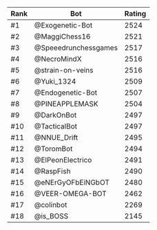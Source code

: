 Rank|Bot|Rating
---|---|---
#1|@Exogenetic-Bot|2524
#2|@MaggiChess16|2521
#3|@Speeedrunchessgames|2517
#4|@NecroMindX|2516
#5|@strain-on-veins|2516
#6|@Yuki_1324|2509
#7|@Endogenetic-Bot|2507
#8|@PINEAPPLEMASK|2504
#9|@DarkOnBot|2497
#10|@TacticalBot|2497
#11|@NNUE_Drift|2495
#12|@ToromBot|2494
#13|@ElPeonElectrico|2491
#14|@RaspFish|2490
#15|@eNErGyOFbEiNGbOT|2480
#16|@VEER-OMEGA-BOT|2462
#17|@colinbot|2269
#18|@is_BOSS|2145
